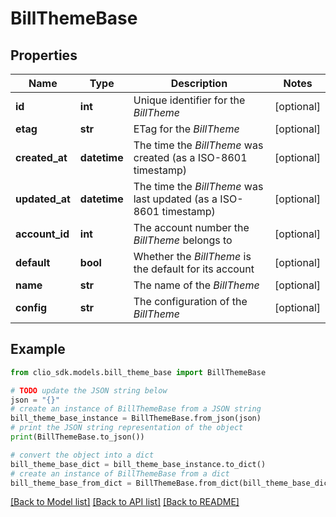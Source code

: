 # BillThemeBase


## Properties

Name | Type | Description | Notes
------------ | ------------- | ------------- | -------------
**id** | **int** | Unique identifier for the *BillTheme* | [optional] 
**etag** | **str** | ETag for the *BillTheme* | [optional] 
**created_at** | **datetime** | The time the *BillTheme* was created (as a ISO-8601 timestamp) | [optional] 
**updated_at** | **datetime** | The time the *BillTheme* was last updated (as a ISO-8601 timestamp) | [optional] 
**account_id** | **int** | The account number the *BillTheme* belongs to | [optional] 
**default** | **bool** | Whether the *BillTheme* is the default for its account | [optional] 
**name** | **str** | The name of the *BillTheme* | [optional] 
**config** | **str** | The configuration of the *BillTheme* | [optional] 

## Example

```python
from clio_sdk.models.bill_theme_base import BillThemeBase

# TODO update the JSON string below
json = "{}"
# create an instance of BillThemeBase from a JSON string
bill_theme_base_instance = BillThemeBase.from_json(json)
# print the JSON string representation of the object
print(BillThemeBase.to_json())

# convert the object into a dict
bill_theme_base_dict = bill_theme_base_instance.to_dict()
# create an instance of BillThemeBase from a dict
bill_theme_base_from_dict = BillThemeBase.from_dict(bill_theme_base_dict)
```
[[Back to Model list]](../README.md#documentation-for-models) [[Back to API list]](../README.md#documentation-for-api-endpoints) [[Back to README]](../README.md)



